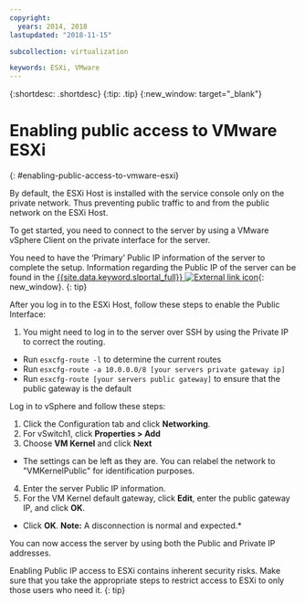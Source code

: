```yaml
---
copyright:
  years: 2014, 2018
lastupdated: "2018-11-15"

subcollection: virtualization

keywords: ESXi, VMware
---
```

{:shortdesc: .shortdesc}
{:tip: .tip}
{:new_window: target="_blank"}

# Enabling public access to VMware ESXi
{: #enabling-public-access-to-vmware-esxi}

By default, the ESXi Host is installed with the service console only on the private network. Thus preventing public traffic to and from the public network on the ESXi Host.

To get started, you need to connect to the server by using a VMware vSphere Client on the private interface for the server.

You need to have the ‘Primary’ Public IP information of the server to complete the setup. Information regarding the Public IP of the server can be found in the [{{site.data.keyword.slportal_full}} ![External link icon](../../icons/launch-glyph.svg "External link icon")](https://cloud.ibm.com/){: new_window}.
{: tip}

After you log in to the ESXi Host, follow these steps to enable the Public Interface:

1. You might need to log in to the server over SSH by using the Private IP to correct the routing.
* Run `esxcfg-route -l` to determine the current routes
* Run `esxcfg-route -a 10.0.0.0/8 [your servers private gateway ip]`
* Run `esxcfg-route [your servers public gateway]` to ensure that the public gateway is the default

Log in to vSphere and follow these steps:

1. Click the Configuration tab and click **Networking**.
2. For vSwitch1, click **Properties > Add**
3. Choose **VM Kernel** and click **Next**
* The settings can be left as they are. You can relabel the network to "VMKernelPublic" for identification purposes.
4. Enter the server Public IP information.
5. For the VM Kernel default gateway, click **Edit**, enter the public gateway IP, and click **OK**.
* Click **OK**. **Note:** A disconnection is normal and expected.*

You can now access the server by using both the Public and Private IP addresses.

Enabling Public IP access to ESXi contains inherent security risks. Make sure that you take the appropriate steps to restrict access to ESXi to only those users who need it.
{: tip}
